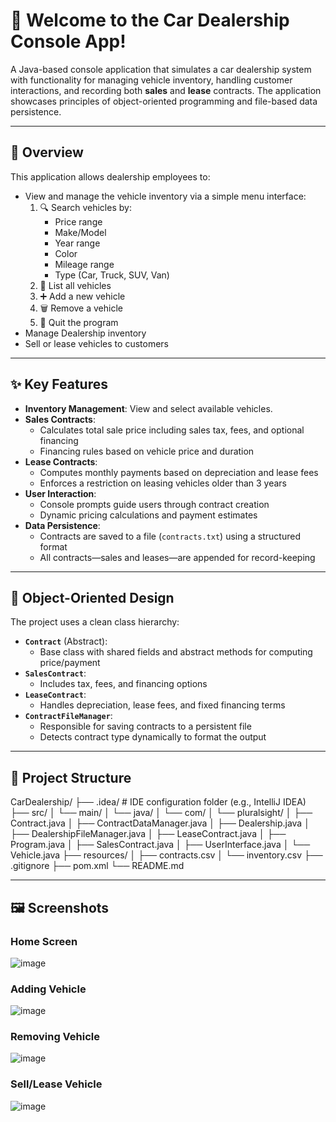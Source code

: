 # 🚗 Welcome to the **Car Dealership Console App**!

A Java-based console application that simulates a car dealership system with functionality for managing vehicle inventory, handling customer interactions, and recording both **sales** and **lease** contracts. The application showcases principles of object-oriented programming and file-based data persistence.

---

## 🧩 Overview

This application allows dealership employees to:

- View and manage the vehicle inventory via a simple menu interface:
    1. 🔍 Search vehicles by:
       - Price range
       - Make/Model
       - Year range
       - Color
       - Mileage range
       - Type (Car, Truck, SUV, Van)
    2. 📃 List all vehicles
    3. ➕ Add a new vehicle
    4. 🗑️ Remove a vehicle
    5. 👋 Quit the program
- Manage Dealership inventory
- Sell or lease vehicles to customers

---

## ✨ Key Features

- **Inventory Management**: View and select available vehicles.
- **Sales Contracts**:
  - Calculates total sale price including sales tax, fees, and optional financing
  - Financing rules based on vehicle price and duration
- **Lease Contracts**:
  - Computes monthly payments based on depreciation and lease fees
  - Enforces a restriction on leasing vehicles older than 3 years
- **User Interaction**:
  - Console prompts guide users through contract creation
  - Dynamic pricing calculations and payment estimates
- **Data Persistence**:
  - Contracts are saved to a file (`contracts.txt`) using a structured format
  - All contracts—sales and leases—are appended for record-keeping

---

## 🧱 Object-Oriented Design

The project uses a clean class hierarchy:

- **`Contract`** (Abstract):
  - Base class with shared fields and abstract methods for computing price/payment
- **`SalesContract`**:
  - Includes tax, fees, and financing options
- **`LeaseContract`**:
  - Handles depreciation, lease fees, and fixed financing terms
- **`ContractFileManager`**:
  - Responsible for saving contracts to a persistent file
  - Detects contract type dynamically to format the output
 
---

## 📁 Project Structure

CarDealership/
├── .idea/                      # IDE configuration folder (e.g., IntelliJ IDEA)
├── src/
│   └── main/
│       └── java/
│           └── com/
│               └── pluralsight/
│                   ├── Contract.java
│                   ├── ContractDataManager.java
│                   ├── Dealership.java
│                   ├── DealershipFileManager.java
│                   ├── LeaseContract.java
│                   ├── Program.java
│                   ├── SalesContract.java
│                   ├── UserInterface.java
│                   └── Vehicle.java
├── resources/
│   ├── contracts.csv
│   └── inventory.csv
├── .gitignore
├── pom.xml
└── README.md

---

## 🖼️ Screenshots

### Home Screen
![image](https://github.com/user-attachments/assets/ac4debb7-fe1e-4c08-a2d1-e1abe3d6044c)

### Adding Vehicle
![image](https://github.com/user-attachments/assets/98e76748-545d-443e-ae1e-00e81a01af4c)

### Removing Vehicle
![image](https://github.com/user-attachments/assets/134bcced-473f-40ae-8680-ab592cff879c)

### Sell/Lease Vehicle
![image](https://github.com/user-attachments/assets/0a8a1d68-ff00-4f7b-bebc-ffe32babb473)
